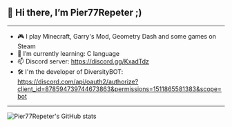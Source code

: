 ## 👋 Hi there, I’m Pier77Repeter ;)

---

- 🎮 I play Minecraft, Garry's Mod, Geometry Dash and some games on Steam
- 👀 I’m currently learning: C language
- 📫 Discord server: https://discord.gg/KxadTdz
- 🛠️ I'm the developer of DiversityBOT: https://discord.com/api/oauth2/authorize?client_id=878594739744673863&permissions=1511865581383&scope=bot
<!---
Pier77Repeter/Pier77Repeter is a ✨ special ✨ repository because its `README.md` (this file) appears on your GitHub profile.
You can click the Preview link to take a look at your changes.
--->

---

![Pier77Repeter's GitHub stats](https://github-readme-stats.vercel.app/api?username=Pier77Repeter&show_icons=true&theme=radical)
